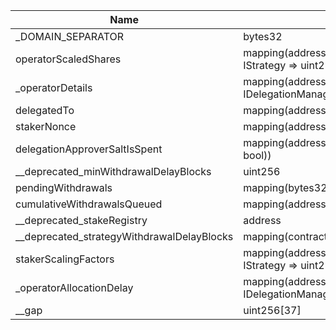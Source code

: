 | Name                                       | Type                                                                 | Slot | Offset | Bytes | Contract                                                                 |
|--------------------------------------------|----------------------------------------------------------------------|------|--------|-------|--------------------------------------------------------------------------|
| _DOMAIN_SEPARATOR                          | bytes32                                                              | 0    | 0      | 32    | src/contracts/core/DelegationManagerStorage.sol:DelegationManagerStorage |
| operatorScaledShares                       | mapping(address => mapping(contract IStrategy => uint256))           | 1    | 0      | 32    | src/contracts/core/DelegationManagerStorage.sol:DelegationManagerStorage |
| _operatorDetails                           | mapping(address => struct IDelegationManager.OperatorDetails)        | 2    | 0      | 32    | src/contracts/core/DelegationManagerStorage.sol:DelegationManagerStorage |
| delegatedTo                                | mapping(address => address)                                          | 3    | 0      | 32    | src/contracts/core/DelegationManagerStorage.sol:DelegationManagerStorage |
| stakerNonce                                | mapping(address => uint256)                                          | 4    | 0      | 32    | src/contracts/core/DelegationManagerStorage.sol:DelegationManagerStorage |
| delegationApproverSaltIsSpent              | mapping(address => mapping(bytes32 => bool))                         | 5    | 0      | 32    | src/contracts/core/DelegationManagerStorage.sol:DelegationManagerStorage |
| __deprecated_minWithdrawalDelayBlocks      | uint256                                                              | 6    | 0      | 32    | src/contracts/core/DelegationManagerStorage.sol:DelegationManagerStorage |
| pendingWithdrawals                         | mapping(bytes32 => bool)                                             | 7    | 0      | 32    | src/contracts/core/DelegationManagerStorage.sol:DelegationManagerStorage |
| cumulativeWithdrawalsQueued                | mapping(address => uint256)                                          | 8    | 0      | 32    | src/contracts/core/DelegationManagerStorage.sol:DelegationManagerStorage |
| __deprecated_stakeRegistry                 | address                                                              | 9    | 0      | 20    | src/contracts/core/DelegationManagerStorage.sol:DelegationManagerStorage |
| __deprecated_strategyWithdrawalDelayBlocks | mapping(contract IStrategy => uint256)                               | 10   | 0      | 32    | src/contracts/core/DelegationManagerStorage.sol:DelegationManagerStorage |
| stakerScalingFactors                       | mapping(address => mapping(contract IStrategy => uint256))           | 11   | 0      | 32    | src/contracts/core/DelegationManagerStorage.sol:DelegationManagerStorage |
| _operatorAllocationDelay                   | mapping(address => struct IDelegationManager.AllocationDelayDetails) | 12   | 0      | 32    | src/contracts/core/DelegationManagerStorage.sol:DelegationManagerStorage |
| __gap                                      | uint256[37]                                                          | 13   | 0      | 1184  | src/contracts/core/DelegationManagerStorage.sol:DelegationManagerStorage |
